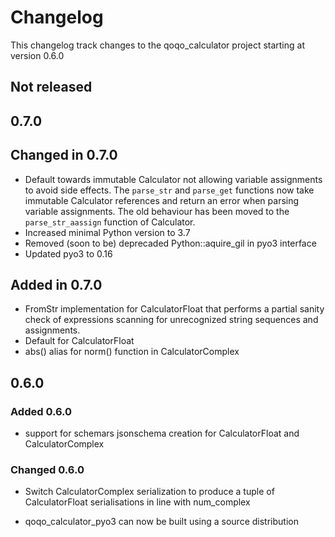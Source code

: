 # Changelog

This changelog track changes to the qoqo_calculator project starting at version 0.6.0

## Not released

## 0.7.0

## Changed in 0.7.0

* Default towards immutable Calculator not allowing variable assignments to avoid side effects. The `parse_str` and `parse_get` functions now take immutable Calculator references and return an error when parsing variable assignments. The old behaviour has been moved to the `parse_str_aassign` function of Calculator.
* Increased minimal Python version to 3.7
* Removed (soon to be) deprecaded Python::aquire_gil in pyo3 interface
* Updated pyo3 to 0.16

## Added in 0.7.0

* FromStr implementation for CalculatorFloat that performs a partial sanity check of expressions scanning for unrecognized string sequences and assignments.
* Default for CalculatorFloat
* abs() alias for norm() function in CalculatorComplex

## 0.6.0

### Added 0.6.0

* support for schemars jsonschema creation for CalculatorFloat and CalculatorComplex

### Changed 0.6.0

* Switch CalculatorComplex serialization to produce a tuple of CalculatorFloat serialisations in line with num_complex

* qoqo_calculator_pyo3 can now be built using a source distribution

